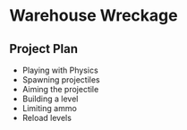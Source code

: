 # Warehouse Wreckage 

## Project Plan
- Playing with Physics
- Spawning projectiles
- Aiming the projectile
- Building a level
- Limiting ammo
- Reload levels
